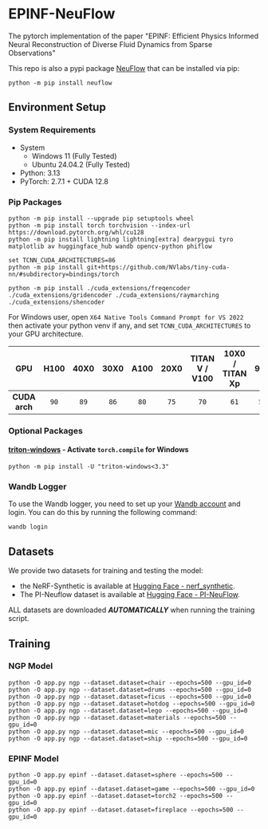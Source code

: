 # EPINF-NeuFlow

The pytorch implementation of the paper "EPINF: Efficient Physics Informed Neural Reconstruction of Diverse Fluid Dynamics from Sparse Observations"

This repo is also a pypi package [NeuFlow](https://pypi.org/project/neuflow) that can be installed via pip:
```shell
python -m pip install neuflow
```

## Environment Setup

### System Requirements

- System
  - Windows 11 (Fully Tested)
  - Ubuntu 24.04.2 (Fully Tested)
- Python: 3.13
- PyTorch: 2.7.1 + CUDA 12.8

### Pip Packages

```shell
python -m pip install --upgrade pip setuptools wheel
python -m pip install torch torchvision --index-url https://download.pytorch.org/whl/cu128
python -m pip install lightning lightning[extra] dearpygui tyro matplotlib av huggingface_hub wandb opencv-python phiflow

set TCNN_CUDA_ARCHITECTURES=86
python -m pip install git+https://github.com/NVlabs/tiny-cuda-nn/#subdirectory=bindings/torch

python -m pip install ./cuda_extensions/freqencoder ./cuda_extensions/gridencoder ./cuda_extensions/raymarching ./cuda_extensions/shencoder
```
For Windows user, open `X64 Native Tools Command Prompt for VS 2022` then activate your python venv if any, and set `TCNN_CUDA_ARCHITECTURES` to your GPU architecture.

|    **GPU**    | H100 | 40X0 | 30X0 | A100 | 20X0 | TITAN V / V100 | 10X0 / TITAN Xp | 9X0 | K80 |
|:---------:|:----:|:----:|:----:|:----:|:----:|:----------------:|:-----------------:|:---:|:---:|
| **CUDA arch** |  `90`  |  `89`  |  `86`  |  `80`  |  `75`  |        `70`        |        `61`         | `52`  | `37`  |

### Optional Packages

#### [triton-windows](https://github.com/woct0rdho/triton-windows) - Activate `torch.compile` for Windows

```shell
python -m pip install -U "triton-windows<3.3"
```

### Wandb Logger
To use the Wandb logger, you need to set up your [Wandb account](https://wandb.ai/) and login. You can do this by running the following command:

```shell
wandb login
```

## Datasets

We provide two datasets for training and testing the model:

- the NeRF-Synthetic is available
  at [Hugging Face - nerf_synthetic](https://huggingface.co/datasets/XayahHina/nerf_synthetic).
- The PI-Neuflow dataset is available
  at [Hugging Face - PI-NeuFlow](https://huggingface.co/datasets/XayahHina/PI-NeuFlow).

ALL datasets are downloaded **_AUTOMATICALLY_** when running the training script.

## Training
### NGP Model
```shell
python -O app.py ngp --dataset.dataset=chair --epochs=500 --gpu_id=0
python -O app.py ngp --dataset.dataset=drums --epochs=500 --gpu_id=0
python -O app.py ngp --dataset.dataset=ficus --epochs=500 --gpu_id=0
python -O app.py ngp --dataset.dataset=hotdog --epochs=500 --gpu_id=0
python -O app.py ngp --dataset.dataset=lego --epochs=500 --gpu_id=0
python -O app.py ngp --dataset.dataset=materials --epochs=500 --gpu_id=0
python -O app.py ngp --dataset.dataset=mic --epochs=500 --gpu_id=0
python -O app.py ngp --dataset.dataset=ship --epochs=500 --gpu_id=0
```

### EPINF Model
```shell
python -O app.py epinf --dataset.dataset=sphere --epochs=500 --gpu_id=0
python -O app.py epinf --dataset.dataset=game --epochs=500 --gpu_id=0
python -O app.py epinf --dataset.dataset=torch2 --epochs=500 --gpu_id=0
python -O app.py epinf --dataset.dataset=fireplace --epochs=500 --gpu_id=0
```